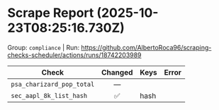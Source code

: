 # Scrape Report (2025-10-23T08:25:16.730Z)

Group: `compliance`  |  Run: https://github.com/AlbertoRoca96/scraping-checks-scheduler/actions/runs/18742203989

| Check | Changed | Keys | Error |
|---|:---:|:--|:--|
| `psa_charizard_pop_total` | — |  |  |
| `sec_aapl_8k_list_hash` | ✅ | hash |  |
